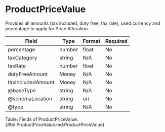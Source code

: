 <!--
    ATTENTION: This file was generated via gradle!
               Do NOT manually edit this file! Any such changes will be overwritten!
-->

# ProductPriceValue

Provides all amounts (tax included, duty free, tax rate), used currency and percentage to apply for Price Alteration.

| Field | Type | Format | Required |
|-------|---|--------|---|
| percentage | number | float | No |
| taxCategory | string | N/A | No |
| taxRate | number | float | No |
| dutyFreeAmount | Money | N/A | No |
| taxIncludedAmount | Money | N/A | No |
| \@baseType | string | N/A | No |
| \@schemaLocation | string | uri | No |
| \@type | string | N/A | No |

Table: Fields of ProductPriceValue. {#tbl:ProductPriceValue.md:ProductPriceValue}
